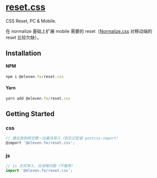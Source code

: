 # [reset.css](https://www.npmjs.com/package/@eleven.fe/reset.css)

CSS Reset, PC & Mobile.

在 normalize 基础上扩展 mobile 需要的 reset（[Normalize.css](https://github.com/necolas/normalize.css) 对移动端的 reset 比较欠缺）。

## Installation

#### NPM

```js
npm i @eleven.fe/reset.css
```

#### Yarn

```js
yarn add @eleven.fe/reset.css
```

## Getting Started

### css
```js
// 建议放到样式第一位最先导入（别忘记安装 postcss-import）
@import '@eleven.fe/reset.css';
```

### js

```js
// js 方式导入，也没啥问题（不推荐）
import '@eleven.fe/reset.css';
```